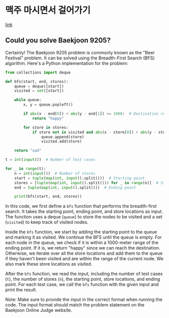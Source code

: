 # 맥주 마시면서 걸어가기 

[link](https://www.acmicpc.net/problem/9205)

## Could you solve Baekjoon 9205?

Certainly! The Baekjoon 9205 problem is commonly known as the "Beer Festival" problem. It can be solved using the Breadth-First Search (BFS) algorithm. Here's a Python implementation for the problem:

```python
from collections import deque

def bfs(start, end, stores):
    queue = deque([start])
    visited = set([start])

    while queue:
        x, y = queue.popleft()

        if abs(x - end[0]) + abs(y - end[1]) <= 1000:  # Destination reached
            return "happy"

        for store in stores:
            if store not in visited and abs(x - store[0]) + abs(y - store[1]) <= 1000:
                queue.append(store)
                visited.add(store)

    return "sad"

t = int(input())  # Number of test cases

for _ in range(t):
    n = int(input())  # Number of stores
    start = tuple(map(int, input().split()))  # Starting point
    stores = [tuple(map(int, input().split())) for _ in range(n)]  # Store locations
    end = tuple(map(int, input().split()))  # Ending point

    print(bfs(start, end, stores))
```

In this code, we first define a `bfs` function that performs the breadth-first search. It takes the starting point, ending point, and store locations as input. The function uses a deque (`queue`) to store the nodes to be visited and a set (`visited`) to keep track of visited nodes.

Inside the `bfs` function, we start by adding the starting point to the queue and marking it as visited. We continue the BFS until the queue is empty. For each node in the queue, we check if it is within a 1000-meter range of the ending point. If it is, we return "happy" since we can reach the destination. Otherwise, we iterate over all the store locations and add them to the queue if they haven't been visited and are within the range of the current node. We also mark these store locations as visited.

After the `bfs` function, we read the input, including the number of test cases (`t`), the number of stores (`n`), the starting point, store locations, and ending point. For each test case, we call the `bfs` function with the given input and print the result.

Note: Make sure to provide the input in the correct format when running the code. The input format should match the problem statement on the Baekjoon Online Judge website.
